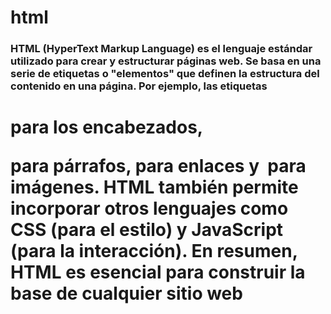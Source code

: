 # html
### HTML (HyperText Markup Language) es el lenguaje estándar utilizado para crear y estructurar páginas web. Se basa en una serie de etiquetas o "elementos" que definen la estructura del contenido en una página. Por ejemplo, las etiquetas <h1> para los encabezados, <p> para párrafos, <a> para enlaces y <img> para imágenes. HTML también permite incorporar otros lenguajes como CSS (para el estilo) y JavaScript (para la interacción). En resumen, HTML es esencial para construir la base de cualquier sitio web
